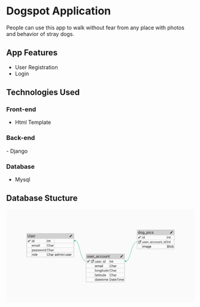 # Dogspot Application

People can use this app to walk without fear from any place with photos and behavior of stray dogs.


## App Features
- User Registration
- Login


## Technologies Used

### Front-end
- Html Template

### Back-end
​- Django


### Database
- Mysql

## Database Stucture

![Database Structure](static/db_structure/db_structure.png)
